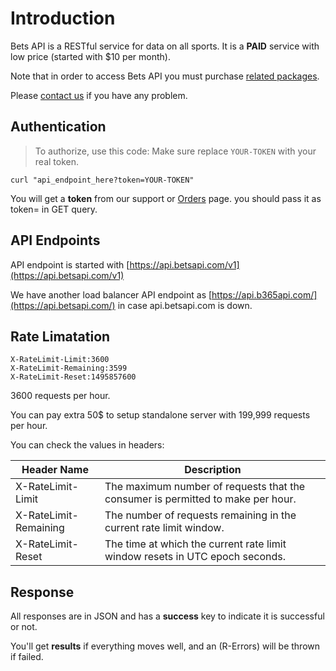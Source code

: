 # Introduction

Bets API is a RESTful service for data on all sports. It is a **PAID** service with low price (started with $10 per month).

Note that in order to access Bets API you must purchase [related packages](https://betsapi.com/mm/pricing).

Please [contact us](https://betsapi.com/contactus) if you have any problem.

## Authentication

> To authorize, use this code:
> Make sure replace `YOUR-TOKEN` with your real token.

```shell
curl "api_endpoint_here?token=YOUR-TOKEN"
```

You will get a **token** from our support or [Orders](/mm/orders) page. you should pass it as token= in GET query.

## API Endpoints

API endpoint is started with [https://api.betsapi.com/v1](https://api.betsapi.com/v1)

We have another load balancer API endpoint as [https://api.b365api.com/](https://api.betsapi.com/) in case api.betsapi.com is down.

## Rate Limatation

```shell
X-RateLimit-Limit:3600
X-RateLimit-Remaining:3599
X-RateLimit-Reset:1495857600
```

3600 requests per hour.

You can pay extra 50$ to setup standalone server with 199,999 requests per hour.

You can check the values in headers:

Header Name | Description
--------- | -------
X-RateLimit-Limit | The maximum number of requests that the consumer is permitted to make per hour.
X-RateLimit-Remaining | The number of requests remaining in the current rate limit window.
X-RateLimit-Reset | The time at which the current rate limit window resets in UTC epoch seconds.

## Response

All responses are in JSON and has a **success** key to indicate it is successful or not.

You'll get **results** if everything moves well, and an (R-Errors) will be thrown if failed.